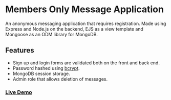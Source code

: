 # Members Only Message Application
An anonymous messaging application that requires registration. Made using Express and Node.js on the backend, EJS as a view template and Mongoose as an ODM library for MongoDB.

## Features
* Sign up and login forms are validated both on the front and back end.
* Password hashed using [bcrypt](https://www.npmjs.com/package/bcrypt).
* MongoDB session storage.
* Admin role that allows deletion of messages.

### [Live Demo](https://members-only-guskirb.adaptable.app/)
